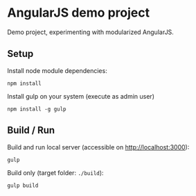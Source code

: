 # AngularJS demo project
Demo project, experimenting with modularized AngularJS.

## Setup
Install node module dependencies:
```
npm install
```
Install gulp on your system (execute as admin user)
```
npm install -g gulp
```

## Build / Run
Build and run local server (accessible on [http://localhost:3000](http://localhost:3000)):
```
gulp
```
Build only (target folder: `./build`):
```
gulp build
```
